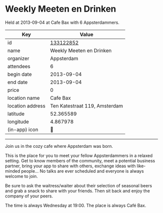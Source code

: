 # Weekly Meeten en Drinken
Held at 2013-09-04 at Cafe Bax with 6 Appsterdammers.
        
|Key|Value
|---|---|
|id|[133122852](https://www.meetup.com/appsterdam/events/133122852/)|
|name|Weekly Meeten en Drinken|
|organizer|Appsterdam|
|attendees|6|
|begin date|2013-09-04|
|end date|2013-09-04|
|price|0|
|location name|Cafe Bax|
|location address|Ten Katestraat 119, Amsterdam|
|latitude|52.365589|
|longitude|4.867978|
|(in-app) icon|🍺|

---

Join us in the cozy cafe where Appsterdam was born.

This is the place for you to meet your fellow Appsterdammers in a relaxed setting. Get to know members of the community, meet a potential business partner, bring your app to share with others, exchange ideas with like-minded people... No talks are ever scheduled and everyone is always welcome to join.

Be sure to ask the waitress/waiter about their selection of seasonal beers and grab a snack to share with your friends. Then sit back and enjoy the company of your peers.

The time is always Wednesday at 19:00. The place is always Café Bax.


